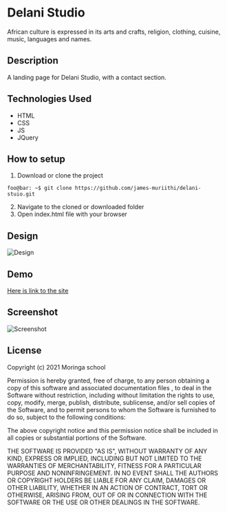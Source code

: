 # Delani Studio
African culture is expressed in its arts and crafts, religion, clothing, cuisine, music, languages and names.


## Description
A landing page for Delani Studio, with a contact section.

## Technologies Used
* HTML
* CSS
* JS
* JQuery

## How to setup

1. Download or clone the project
```shell
foo@bar: ~$ git clone https://github.com/james-muriithi/delani-stuio.git
```
2. Navigate to the cloned or downloaded folder
1. Open index.html file with your browser

## Design

![Design](./screenshots/design.png)

## Demo
[Here is link to the site](https://james-muriithi.github.io/delani-studio/)

## Screenshot
![Screenshot](./screenshots/screenshot.png)

## License
Copyright (c) 2021 Moringa school

Permission is hereby granted, free of charge, to any person obtaining a copy
of this software and associated documentation files , to deal
in the Software without restriction, including without limitation the rights
to use, copy, modify, merge, publish, distribute, sublicense, and/or sell
copies of the Software, and to permit persons to whom the Software is
furnished to do so, subject to the following conditions:

The above copyright notice and this permission notice shall be included in all
copies or substantial portions of the Software.

THE SOFTWARE IS PROVIDED "AS IS", WITHOUT WARRANTY OF ANY KIND, EXPRESS OR
IMPLIED, INCLUDING BUT NOT LIMITED TO THE WARRANTIES OF MERCHANTABILITY,
FITNESS FOR A PARTICULAR PURPOSE AND NONINFRINGEMENT. IN NO EVENT SHALL THE
AUTHORS OR COPYRIGHT HOLDERS BE LIABLE FOR ANY CLAIM, DAMAGES OR OTHER
LIABILITY, WHETHER IN AN ACTION OF CONTRACT, TORT OR OTHERWISE, ARISING FROM,
OUT OF OR IN CONNECTION WITH THE SOFTWARE OR THE USE OR OTHER DEALINGS IN THE
SOFTWARE.